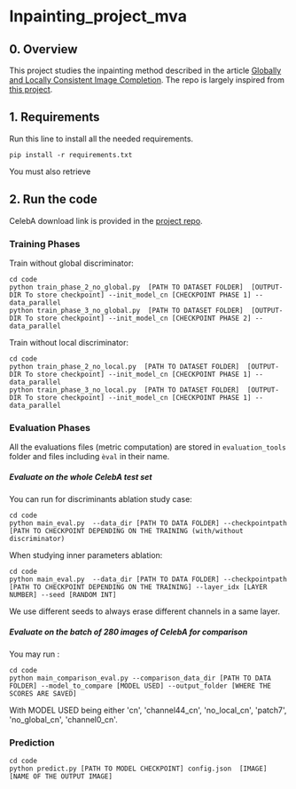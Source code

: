 # Inpainting_project_mva

## 0. Overview
This project studies the inpainting method described in the article [Globally and Locally Consistent Image Completion](http://iizuka.cs.tsukuba.ac.jp/projects/completion/en/).
The repo is largely inspired from [this project](https://github.com/otenim/GLCIC-PyTorch.git).

## 1. Requirements
Run this line to install all the needed requirements.
```
pip install -r requirements.txt
```
You must also retrieve

## 2. Run the code
CelebA download link is provided in the [project repo](https://github.com/otenim/GLCIC-PyTorch.git).
### Training Phases

Train without global discriminator:
```
cd code
python train_phase_2_no_global.py  [PATH TO DATASET FOLDER]  [OUTPUT-DIR To store checkpoint] --init_model_cn [CHECKPOINT PHASE 1] --data_parallel
python train_phase_3_no_global.py  [PATH TO DATASET FOLDER]  [OUTPUT-DIR To store checkpoint] --init_model_cn [CHECKPOINT PHASE 2] --data_parallel
```

Train without local discriminator:
```
cd code
python train_phase_2_no_local.py  [PATH TO DATASET FOLDER]  [OUTPUT-DIR To store checkpoint] --init_model_cn [CHECKPOINT PHASE 1] --data_parallel
python train_phase_3_no_local.py  [PATH TO DATASET FOLDER]  [OUTPUT-DIR To store checkpoint] --init_model_cn [CHECKPOINT PHASE 1] --data_parallel
```

### Evaluation Phases
All the evaluations files (metric computation) are stored in `evaluation_tools` folder and files including `èval` in their name.

##### Evaluate on the whole CelebA test set
You can run for discriminants ablation study case:
```
cd code
python main_eval.py  --data_dir [PATH TO DATA FOLDER] --checkpointpath [PATH TO CHECKPOINT DEPENDING ON THE TRAINING (with/without discriminator)
```
When studying inner parameters ablation:
```
cd code
python main_eval.py  --data_dir [PATH TO DATA FOLDER] --checkpointpath [PATH TO CHECKPOINT DEPENDING ON THE TRAINING] --layer_idx [LAYER NUMBER] --seed [RANDOM INT]
```
We use different seeds to always erase different channels in a same layer.

##### Evaluate on the batch of 280 images of CelebA for comparison
You may run :
```
cd code
python main_comparison_eval.py --comparison_data_dir [PATH TO DATA FOLDER] --model_to_compare [MODEL USED] --output_folder [WHERE THE SCORES ARE SAVED]
```
With MODEL USED being either 'cn', 'channel44_cn', 'no_local_cn', 'patch7', 'no_global_cn', 'channel0_cn'.

### Prediction
```
cd code
python predict.py [PATH TO MODEL CHECKPOINT] config.json  [IMAGE] [NAME OF THE OUTPUT IMAGE]
```